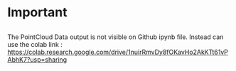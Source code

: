 # Important
## 
The PointCloud Data output is not visible on Github ipynb file. 
Instead can use the colab link : https://colab.research.google.com/drive/1nuirRmvDy8fOKavHo2AkKTt61vPAbhK7?usp=sharing
